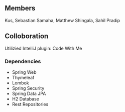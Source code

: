 ## Members
Kus, Sebastian
Samaha, Matthew
Shingala, Sahil Pradip

## Colloboration
Utilizied IntelliJ plugin: Code With Me

### Dependencies
- Spring Web
- Thymeleaf
- Lombok
- Spring Security
- Spring Data JPA
- H2 Database
- Rest Repositories



